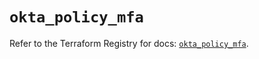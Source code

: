 # `okta_policy_mfa`

Refer to the Terraform Registry for docs: [`okta_policy_mfa`](https://registry.terraform.io/providers/okta/okta/4.19.0/docs/resources/policy_mfa).
